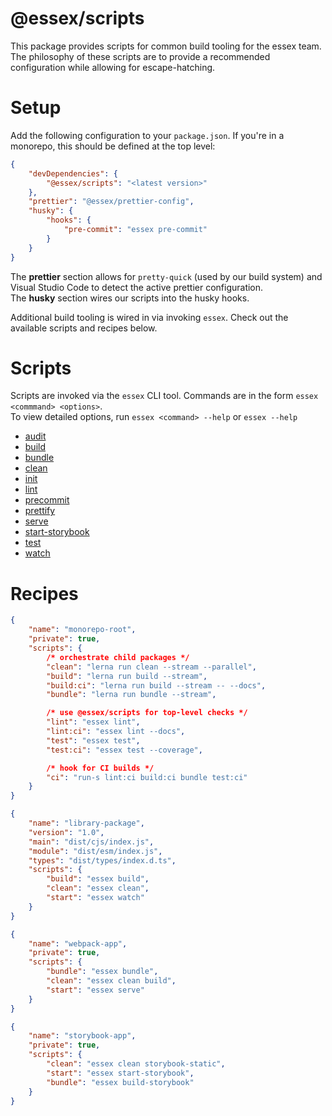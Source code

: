# @essex/scripts

This package provides scripts for common build tooling for the essex team. The philosophy of
these scripts are to provide a recommended configuration while allowing for escape-hatching.

# Setup

Add the following configuration to your `package.json`. If you're in a monorepo, this should be defined at the top level:

```json
{
	"devDependencies": {
		"@essex/scripts": "<latest version>"
	},
	"prettier": "@essex/prettier-config",
	"husky": {
		"hooks": {
			"pre-commit": "essex pre-commit"
		}
	}
}
```

The **prettier** section allows for `pretty-quick` (used by our build system) and Visual Studio Code to detect the active prettier configuration.<br/>
The **husky** section wires our scripts into the husky hooks.

Additional build tooling is wired in via invoking `essex`. Check out the available scripts and recipes below.

# Scripts

Scripts are invoked via the `essex` CLI tool. Commands are in the form `essex <commmand> <options>`.<br/>
To view detailed options, run `essex <command> --help` or `essex --help`

- [audit](./docs/audit.md)
- [build](./docs/build.md)
- [bundle](./docs/bundle.md)
- [clean](./docs/clean.md)
- [init](./docs/init.md)
- [lint](./docs/lint.md)
- [precommit](./docs/precommit.md)
- [prettify](./docs/prettify.md)
- [serve](./docs/serve.md)
- [start-storybook](./docs/start_storybook.md)
- [test](./docs/test.md)
- [watch](./docs/watch.md)

# Recipes

```json
{
	"name": "monorepo-root",
	"private": true,
	"scripts": {
		/* orchestrate child packages */
		"clean": "lerna run clean --stream --parallel",
		"build": "lerna run build --stream",
		"build:ci": "lerna run build --stream -- --docs",
		"bundle": "lerna run bundle --stream",

		/* use @essex/scripts for top-level checks */
		"lint": "essex lint",
		"lint:ci": "essex lint --docs",
		"test": "essex test",
		"test:ci": "essex test --coverage",

		/* hook for CI builds */
		"ci": "run-s lint:ci build:ci bundle test:ci"
	}
}
```

```json
{
	"name": "library-package",
	"version": "1.0",
	"main": "dist/cjs/index.js",
	"module": "dist/esm/index.js",
	"types": "dist/types/index.d.ts",
	"scripts": {
		"build": "essex build",
		"clean": "essex clean",
		"start": "essex watch"
	}
}
```

```json
{
	"name": "webpack-app",
	"private": true,
	"scripts": {
		"bundle": "essex bundle",
		"clean": "essex clean build",
		"start": "essex serve"
	}
}
```

```json
{
	"name": "storybook-app",
	"private": true,
	"scripts": {
		"clean": "essex clean storybook-static",
		"start": "essex start-storybook",
		"bundle": "essex build-storybook"
	}
}
```
